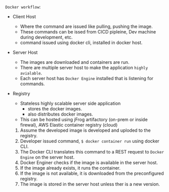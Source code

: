 `Docker workflow`:

   - Client Host
      - Where the command are issued like pulling, pushing the image.
      - These commands can be issed from CICD pipleine, Dev machine during development, etc.
      - command issued using docker cli, installed in docker host.
      
   - Server Host
      - The images are downloaded and containers are run.
      - There are multiple server host to make the application `highly avialable`.
      - Each server host has `Docker Engine` installed that is listening for commands.
      
   - Registry 
      - Stateless highly scalable server side application
          - stores the docker images.
          - also distributes docker images.
      - This can be hosted using jFrog artifactory (on-prem or inside firewal), AWS Elastic container registry (cloud)
      
      
      1. Assume the developed image is developed and uploded to the registry.
      2. Developer issued command, `$ docker container run` using docker CLI.
      3. The Docker CLI translates this command to a REST request to `Docker Engine` on the server host.
      4. Docker Enginer checks if the image is available in the server host.
      5. If the image already exists, it runs the container.
      6. If the image is not available, it is downloaded from the preconfigured registry.
      7. The image is stored in the server host unless ther is a new version.
      
      
      

